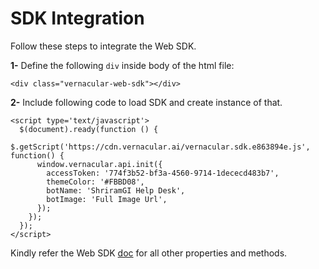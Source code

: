 SDK Integration
===============

Follow these steps to integrate the Web SDK.

**1-** Define the following `div` inside body of the html file: 

`<div class="vernacular-web-sdk"></div>`

**2-** Include following code to load SDK and create instance of that.

```
<script type='text/javascript'>
  $(document).ready(function () {
    $.getScript('https://cdn.vernacular.ai/vernacular.sdk.e863894e.js', function() {
      window.vernacular.api.init({ 
        accessToken: '774f3b52-bf3a-4560-9714-1dececd483b7',
        themeColor: '#FBBD08',
        botName: 'ShriramGI Help Desk',
        botImage: 'Full Image Url',
      });
    });
  });
</script>
```

Kindly refer the Web SDK [doc](https://gist.github.com/MayankShukla5031/ea4a7278edecc0c84d49fdbce16b956c) for all other properties and methods.
